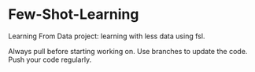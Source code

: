 # Few-Shot-Learning
Learning From Data project: learning with less data using fsl.

Always pull before starting working on.
Use branches to update the code.
Push your code regularly.
